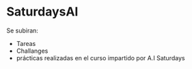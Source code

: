 # SaturdaysAI

Se subiran:
- Tareas 
- Challanges 
- prácticas 
realizadas en el curso impartido por A.I Saturdays
